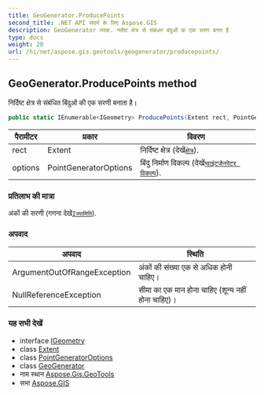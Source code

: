 ```yaml
---
title: GeoGenerator.ProducePoints
second_title: .NET API संदर्भ के लिए Aspose.GIS
description: GeoGenerator तरक. नर्दष्ट क्षेत्र से संबंधत बंदुओं क एक सरण बनत है
type: docs
weight: 20
url: /hi/net/aspose.gis.geotools/geogenerator/producepoints/
---
```

## GeoGenerator.ProducePoints method

निर्दिष्ट क्षेत्र से संबंधित बिंदुओं की एक सरणी बनाता है।

```csharp
public static IEnumerable<IGeometry> ProducePoints(Extent rect, PointGeneratorOptions options)
```

| पैरामीटर | प्रकार | विवरण |
| --- | --- | --- |
| rect | Extent | निर्दिष्ट क्षेत्र (देखें[`क्षेत्र`](../../../aspose.gis/extent/)). |
| options | PointGeneratorOptions | बिंदु निर्माण विकल्प (देखें[`प्वाइंटजेनरेटर विकल्प`](../../pointgeneratoroptions/)). |

### प्रतिलाभ की मात्रा

अंकों की सरणी (गणना देखें[`Iज्यामिति`](../../../aspose.gis.geometries/igeometry/)).

### अपवाद

| अपवाद | स्थिति |
| --- | --- |
| ArgumentOutOfRangeException | अंकों की संख्या एक से अधिक होनी चाहिए। |
| NullReferenceException | सीमा का एक मान होना चाहिए (शून्य नहीं होना चाहिए)। |

### यह सभी देखें

* interface [IGeometry](../../../aspose.gis.geometries/igeometry/)
* class [Extent](../../../aspose.gis/extent/)
* class [PointGeneratorOptions](../../pointgeneratoroptions/)
* class [GeoGenerator](../)
* नाम स्थान [Aspose.Gis.GeoTools](../../geogenerator/)
* सभा [Aspose.GIS](../../../)


